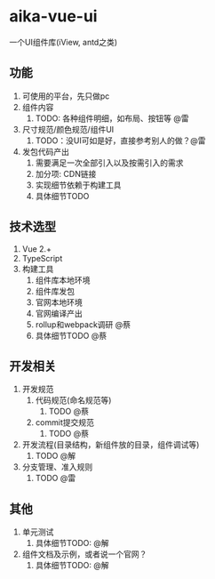 # aika-vue-ui

一个UI组件库(iView, antd之类)

## 功能

1. 可使用的平台，先只做pc
2. 组件内容
   1. TODO: 各种组件明细，如布局、按钮等 @雷
3. 尺寸规范/颜色规范/组件UI
   1. TODO：没UI可如是好，直接参考别人的做？@雷
4. 发包代码产出
   1. 需要满足一次全部引入以及按需引入的需求
   2. 加分项: CDN链接
   3. 实现细节依赖于构建工具
   4. 具体细节TODO

## 技术选型

1. Vue 2.+
2. TypeScript
3. 构建工具
   1. 组件库本地环境
   2. 组件库发包
   3. 官网本地环境
   4. 官网编译产出
   5. rollup和webpack调研 @蔡
   6. 具体细节TODO @蔡

## 开发相关

1. 开发规范
   1. 代码规范(命名规范等)
      1. TODO @蔡
   2. commit提交规范
      1. TODO @蔡
2. 开发流程(目录结构，新组件放的目录，组件调试等)
   1. TODO @解
3. 分支管理、准入规则
   1. TODO @雷

## 其他

1. 单元测试
   1. 具体细节TODO: @解
2. 组件文档及示例，或者说一个官网？
   1. 具体细节TODO: @解
